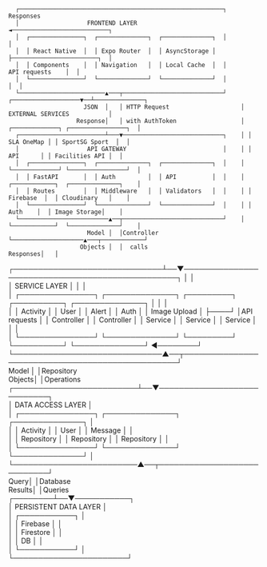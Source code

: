                                                                                                             
      ┌─────────────────────────────────────────────────────────┐          Responses                        
      │                   FRONTEND LAYER                        ◄───────────────────────────┐               
      │  ┌───────────────┐  ┌──────────────┐  ┌──────────────┐  │                           │               
      │  │ React Native  │  │ Expo Router  │  │ AsyncStorage │  ├────────────────────────┐  │               
      │  │ Components    │  │ Navigation   │  │ Local Cache  │  │        API requests    │  │               
      │  └───────────────┘  └──────────────┘  └──────────────┘  │                        │  │               
      └────────────────────────▲───┬────────────────────────────┘    ┌───────────────────▼──┴──────────────┐
                         JSON  │   │ HTTP Request                    │         EXTERNAL SERVICES           │
                       Response│   │ with AuthToken                  │ ┌─────────────┐ ┌────────────────┐  │
      ┌────────────────────────┴───▼────────────────────────────┐    │ │  SLA OneMap │ │ SportSG Sport  │  │
      │                   API GATEWAY                           │    │ │    API      │ │ Facilities API │  │
      │  ┌───────────────┐  ┌──────────────┐  ┌──────────────┐  │    │ └─────────────┘ └────────────────┘  │
      │  │ FastAPI       │  │ Auth         │  │ API          │  │    │ ┌────────────┐  ┌──────────────┐    │
      │  │ Routes        │  │ Middleware   │  │ Validators   │  │    │ │  Firebase  │  │ Cloudinary   │    │
      │  └───────────────┘  └──────────────┘  └──────────────┘  │    │ │    Auth    │  │ Image Storage│    │
      └─────────────────────────▲──┬────────────────────────────┘    │ └────────────┘  └──────────────┘    │
                          Model │  │Controller                       └────────────────────▲───┬────────────┘
                        Objects │  │  calls                                      Responses│   │             
 ┌──────────────────────────────┴──▼─────────────────────────────────────────────────┐    │   │             
 │                       SERVICE LAYER                                               │    │   │             
 │  ┌───────────────┐  ┌──────────────┐  ┌─────────┐  ┌──────────┐  ┌──────────────┐ │    │   │             
 │  │ Activity      │  │ User         │  │ Alert   │  │ Auth     │  │ Image Upload │ ├────┘   │API requests 
 │  │ Controller    │  │ Controller   │  │ Service │  │ Service  │  │    Service   │ │        │             
 │  └───────────────┘  └──────────────┘  └─────────┘  └──────────┘  └──────────────┘ ◄────────┘             
 └──────────────────────────────▲──┬─────────────────────────────────────────────────┘                      
                          Model │  │Repository                                                              
                         Objects│  │Operations                                                              
      ┌─────────────────────────┴──▼────────────────────────────┐                                           
      │                DATA ACCESS LAYER                        │                                           
      │  ┌───────────────┐  ┌──────────────┐  ┌──────────────┐  │                                           
      │  │ Activity      │  │ User         │  │ Message      │  │                                           
      │  │ Repository    │  │ Repository   │  │ Repository   │  │                                           
      │  └───────────────┘  └──────────────┘  └──────────────┘  │                                           
      └─────────────────────────▲──┬────────────────────────────┘                                           
                           Query│  │Database                                                                
                         Results│  │Queries                                                                 
                       ┌────────┴──▼───────────┐                                                            
                       │ PERSISTENT DATA LAYER │                                                            
                       │   ┌───────────┐       │                                                            
                       │   │ Firebase  │       │                                                            
                       │   │ Firestore │       │                                                            
                       │   │    DB     │       │                                                            
                       │   └───────────┘       │                                                            
                       └───────────────────────┘                                                            